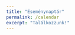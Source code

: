 ```yaml
---
title: "Eseménynaptár"
permalink: /calendar
excerpt: "Találkozzunk!"
---
```


<link href='assets/lib/fullcalendar.min.css' rel='stylesheet' />
<link href='assets/lib/fullcalendar.print.min.css' rel='stylesheet' media='print' />
<script src='assets/lib/moment.min.js'></script>
<script src='assets/lib/fullcalendar.min.js'></script>
<script src='assets/lib/gcal.min.js'></script>
<script>

  $(document).ready(function() {

    $('#calendar').fullCalendar({

      header: {
        left: 'prev,next today',
        center: 'title',
        right: 'month,listYear'
      },

      displayEventTime: false, // don't show the time column in list view

      // To make your own Google API key, follow the directions here:
      // http://fullcalendar.io/docs/google_calendar/
      googleCalendarApiKey: 'nG0t2D0x79B-DoBs1sTbw6PX',

      events: 'du05dgqv9ibe041aokilbh3pnk@group.calendar.google.com',

      /*eventClick: function(event) {
        // opens events in a popup window
        window.open(event.url, 'gcalevent', 'width=700,height=600');
        return false;
      },*/



    });

  });

</script>
<style>

  body {
    margin: 40px 10px;
    padding: 0;
    font-family: "Lucida Grande",Helvetica,Arial,Verdana,sans-serif;
    font-size: 14px;
  }

  #loading {
    display: none;
    position: absolute;
    top: 10px;
    right: 10px;
  }

  #calendar {
    max-width: 900px;
    margin: 0 auto;
  }

</style>

  <div id='calendar'></div>
